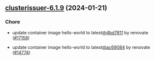 

## [clusterissuer-6.1.9](https://github.com/truecharts/charts/compare/clusterissuer-6.1.7...clusterissuer-6.1.9) (2024-01-21)

### Chore



- update container image hello-world to latest[@4bd7811](https://github.com/4bd7811) by renovate ([#17158](https://github.com/truecharts/charts/issues/17158))

- update container image hello-world to latest[@ac69084](https://github.com/ac69084) by renovate ([#14774](https://github.com/truecharts/charts/issues/14774))